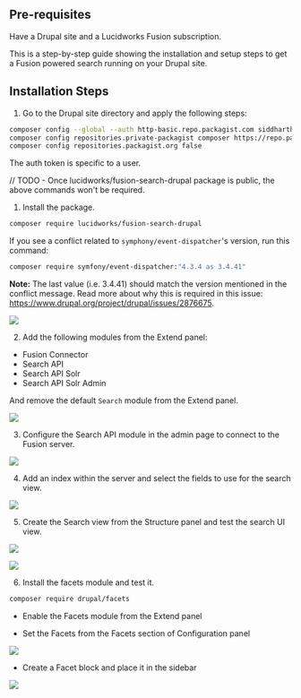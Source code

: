 ## Pre-requisites

Have a Drupal site and a Lucidworks Fusion subscription.

This is a step-by-step guide showing the installation and setup steps to get a Fusion powered search running on your Drupal site.

## Installation Steps

1. Go to the Drupal site directory and apply the following steps:

```sh
composer config --global --auth http-basic.repo.packagist.com siddharthlatest a1ce37b3079d2959cd78b2f4440d374d776b1c7f48887a33d0b58c9c488f
composer config repositories.private-packagist composer https://repo.packagist.com/lucidworks/
composer config repositories.packagist.org false
```

The auth token is specific to a user.

// TODO - Once lucidworks/fusion-search-drupal package is public, the above commands won't be required.

1. Install the package.

```sh
composer require lucidworks/fusion-search-drupal
```

If you see a conflict related to `symphony/event-dispatcher`'s version, run this command:

```sh
composer require symfony/event-dispatcher:"4.3.4 as 3.4.41"
```

**Note:** The last value (i.e. 3.4.41) should match the version mentioned in the conflict message. Read more about why this is required in this issue: https://www.drupal.org/project/drupal/issues/2876675.

![](http://recordit.co/ir3r7F3KqH.gif)

2. Add the following modules from the Extend panel:

- Fusion Connector
- Search API
- Search API Solr
- Search API Solr Admin

And remove the default `Search` module from the Extend panel.

![](http://recordit.co/TC9ye3wCn9.gif)
   
3. Configure the Search API module in the admin page to connect to the Fusion server.

![](http://recordit.co/nY0tD0OL7I.gif)

4. Add an index within the server and select the fields to use for the search view.

![](http://recordit.co/A5qkqDgFm5.gif)
   
5. Create the Search view from the Structure panel and test the search UI view.

![](http://recordit.co/O6yl4wKcRZ.gif)

![](http://recordit.co/qhr5cSBW7l.gif)

6. Install the facets module and test it. 

```sh
composer require drupal/facets
```

- Enable the Facets module from the Extend panel

- Set the Facets from the Facets section of Configuration panel
  
![](http://recordit.co/qtRNecWNV3.gif)


- Create a Facet block and place it in the sidebar

![](http://recordit.co/hlFHI2K5yF.gif)